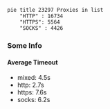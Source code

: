 
```mermaid
pie title 23297 Proxies in list
    "HTTP" : 16734
    "HTTPS": 5564
    "SOCKS" : 4426
```

### Some Info
#### Average Timeout

- mixed: 4.5s
- http: 2.7s
- https: 7.6s
- socks: 6.2s